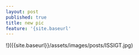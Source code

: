 ```yaml
---
layout: post
published: true
title: new pic
feature: '{site.baseurl'
---
```

!]({{site.baseurl}}/assets/images/posts/ISSIGT.jpg)
